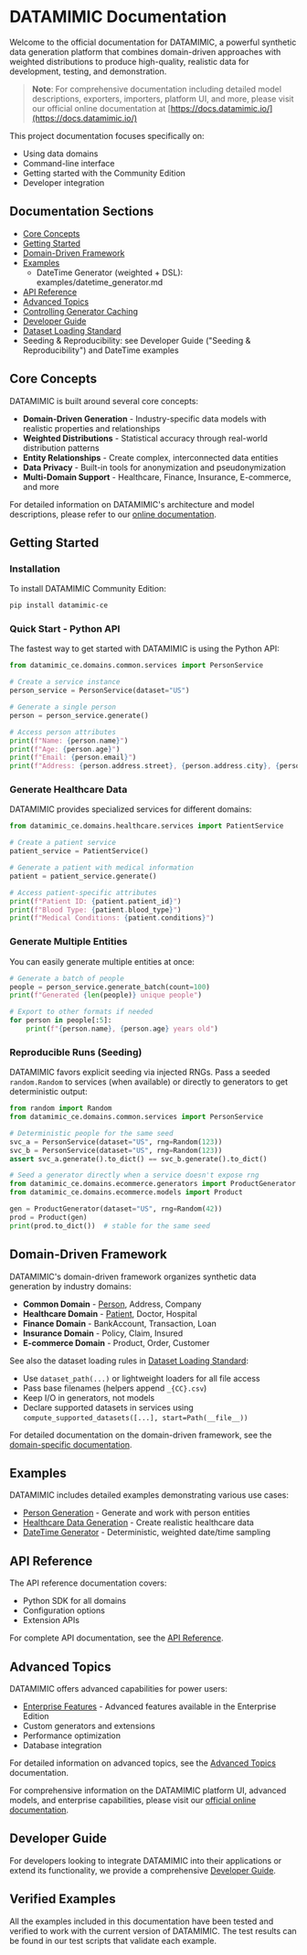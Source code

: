 # DATAMIMIC Documentation

Welcome to the official documentation for DATAMIMIC, a powerful synthetic data generation platform that combines domain-driven approaches with weighted distributions to produce high-quality, realistic data for development, testing, and demonstration.

> **Note**: For comprehensive documentation including detailed model descriptions, exporters, importers, platform UI, and more, please visit our official online documentation at [https://docs.datamimic.io/](https://docs.datamimic.io/)

This project documentation focuses specifically on:
- Using data domains
- Command-line interface
- Getting started with the Community Edition
- Developer integration

## Documentation Sections

- [Core Concepts](#core-concepts)
- [Getting Started](#getting-started)
- [Domain-Driven Framework](data-domains/README.md)
- [Examples](examples/README.md)
  - DateTime Generator (weighted + DSL): examples/datetime_generator.md
- [API Reference](api/README.md)
- [Advanced Topics](advanced/README.md)
- [Controlling Generator Caching](generator_lifecycle.md)
- [Developer Guide](developer_guide.md)
- [Dataset Loading Standard](standards/datasets.md)
- Seeding & Reproducibility: see Developer Guide ("Seeding & Reproducibility") and DateTime examples

## Core Concepts

DATAMIMIC is built around several core concepts:

- **Domain-Driven Generation** - Industry-specific data models with realistic properties and relationships
- **Weighted Distributions** - Statistical accuracy through real-world distribution patterns
- **Entity Relationships** - Create complex, interconnected data entities
- **Data Privacy** - Built-in tools for anonymization and pseudonymization
- **Multi-Domain Support** - Healthcare, Finance, Insurance, E-commerce, and more

For detailed information on DATAMIMIC's architecture and model descriptions, please refer to our [online documentation](https://docs.datamimic.io/).

## Getting Started

### Installation

To install DATAMIMIC Community Edition:

```bash
pip install datamimic-ce
```

### Quick Start - Python API

The fastest way to get started with DATAMIMIC is using the Python API:

```python
from datamimic_ce.domains.common.services import PersonService

# Create a service instance
person_service = PersonService(dataset="US")

# Generate a single person
person = person_service.generate()

# Access person attributes
print(f"Name: {person.name}")
print(f"Age: {person.age}")
print(f"Email: {person.email}")
print(f"Address: {person.address.street}, {person.address.city}, {person.address.state}")
```

### Generate Healthcare Data

DATAMIMIC provides specialized services for different domains:

```python
from datamimic_ce.domains.healthcare.services import PatientService

# Create a patient service
patient_service = PatientService()

# Generate a patient with medical information
patient = patient_service.generate()

# Access patient-specific attributes
print(f"Patient ID: {patient.patient_id}")
print(f"Blood Type: {patient.blood_type}")
print(f"Medical Conditions: {patient.conditions}")
```

### Generate Multiple Entities

You can easily generate multiple entities at once:

```python
# Generate a batch of people
people = person_service.generate_batch(count=100)
print(f"Generated {len(people)} unique people")

# Export to other formats if needed
for person in people[:5]:
    print(f"{person.name}, {person.age} years old")
```
    
### Reproducible Runs (Seeding)

DATAMIMIC favors explicit seeding via injected RNGs. Pass a seeded `random.Random` to services (when available) or directly to generators to get deterministic output:

```python
from random import Random
from datamimic_ce.domains.common.services import PersonService

# Deterministic people for the same seed
svc_a = PersonService(dataset="US", rng=Random(123))
svc_b = PersonService(dataset="US", rng=Random(123))
assert svc_a.generate().to_dict() == svc_b.generate().to_dict()

# Seed a generator directly when a service doesn't expose rng
from datamimic_ce.domains.ecommerce.generators import ProductGenerator
from datamimic_ce.domains.ecommerce.models import Product

gen = ProductGenerator(dataset="US", rng=Random(42))
prod = Product(gen)
print(prod.to_dict())  # stable for the same seed
```

## Domain-Driven Framework

DATAMIMIC's domain-driven framework organizes synthetic data generation by industry domains:

- **Common Domain** - [Person](examples/person_generation.md), Address, Company
- **Healthcare Domain** - [Patient](examples/healthcare_generation.md), Doctor, Hospital
- **Finance Domain** - BankAccount, Transaction, Loan
- **Insurance Domain** - Policy, Claim, Insured
- **E-commerce Domain** - Product, Order, Customer

See also the dataset loading rules in [Dataset Loading Standard](standards/datasets.md):
- Use `dataset_path(...)` or lightweight loaders for all file access
- Pass base filenames (helpers append `_{CC}.csv`)
- Keep I/O in generators, not models
- Declare supported datasets in services using `compute_supported_datasets([...], start=Path(__file__))`

For detailed documentation on the domain-driven framework, see the [domain-specific documentation](data-domains/README.md).

## Examples

DATAMIMIC includes detailed examples demonstrating various use cases:

- [Person Generation](examples/person_generation.md) - Generate and work with person entities
- [Healthcare Data Generation](examples/healthcare_generation.md) - Create realistic healthcare data
- [DateTime Generator](examples/datetime_generator.md) - Deterministic, weighted date/time sampling

## API Reference

The API reference documentation covers:

- Python SDK for all domains
- Configuration options
- Extension APIs

For complete API documentation, see the [API Reference](api/README.md).

## Advanced Topics

DATAMIMIC offers advanced capabilities for power users:

- [Enterprise Features](advanced/enterprise-features.md) - Advanced features available in the Enterprise Edition
- Custom generators and extensions
- Performance optimization
- Database integration

For detailed information on advanced topics, see the [Advanced Topics](advanced/README.md) documentation.

For comprehensive information on the DATAMIMIC platform UI, advanced models, and enterprise capabilities, please visit our [official online documentation](https://docs.datamimic.io/).

## Developer Guide

For developers looking to integrate DATAMIMIC into their applications or extend its functionality, we provide a comprehensive [Developer Guide](developer_guide.md).

## Verified Examples

All the examples included in this documentation have been tested and verified to work with the current version of DATAMIMIC. The test results can be found in our test scripts that validate each example. 
